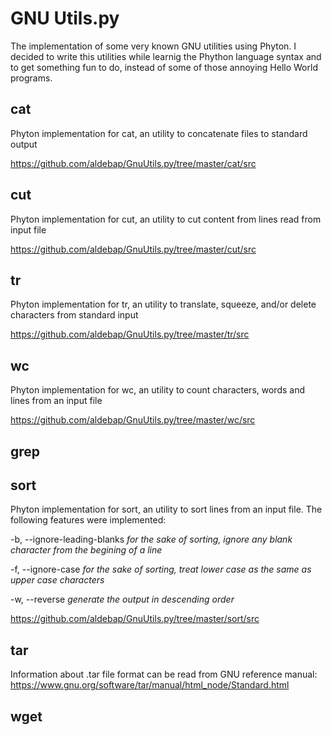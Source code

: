 # GNU Utils.py
The implementation of some very known GNU utilities using Phyton. I decided to write this utilities while learnig the Phython language syntax and to get something fun to do, instead of some of those annoying Hello World programs.

## cat
Phyton implementation for cat, an utility to concatenate files to standard output

https://github.com/aldebap/GnuUtils.py/tree/master/cat/src

## cut

Phyton implementation for cut, an utility to cut content from lines read from input file

https://github.com/aldebap/GnuUtils.py/tree/master/cut/src

## tr
Phyton implementation for tr, an utility to translate, squeeze, and/or delete characters from standard input

https://github.com/aldebap/GnuUtils.py/tree/master/tr/src

## wc
Phyton implementation for wc, an utility to count characters, words and lines from an input file

https://github.com/aldebap/GnuUtils.py/tree/master/wc/src

## grep

## sort

Phyton implementation for sort, an utility to sort lines from an input file. The following features were implemented:

-b, --ignore-leading-blanks *for the sake of sorting, ignore any blank character from the begining of a line*

-f, --ignore-case *for the sake of sorting, treat lower case as the same as upper case characters*

-w, --reverse *generate the output in descending order*

https://github.com/aldebap/GnuUtils.py/tree/master/sort/src

## tar

Information about .tar file format can be read from GNU reference manual: https://www.gnu.org/software/tar/manual/html_node/Standard.html

## wget
